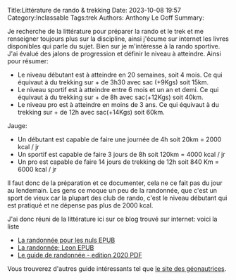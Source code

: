 Title:Littérature de rando & trekking
Date: 2023-10-08 19:57
Category:Inclassable
Tags:trek
Authors: Anthony Le Goff
Summary:

Je recherche de la littérature pour préparer la rando et le trek et me renseigner toujours plus sur la discipline, ainsi j'écume sur internet les livres disponibles qui parle du sujet. Bien sur je m'intéresse à la rando sportive. J'ai évalué des jalons de progression et définir le niveau à atteindre. Ainsi pour résumer:

* Le niveau débutant est à atteindre en 20 semaines, soit 4 mois. Ce qui équivaut à du trekking sur + de 3h30 avec sac (+9Kgs) soit 15km.
* Le niveau sportif est à atteindre entre 6 mois et un an et demi. Ce qui équivaut à du trekking sur + de 8h avec sac(+12Kgs) soit 40km.
* Le niveau pro est à atteindre en moins de 3 ans. Ce qui équivaut à du trekking sur + de 12h avec sac(+14Kgs) soit 60km.

Jauge:

* Un débutant est capable de faire une journée de 4h soit 20km = 2000 kcal / jr
* Un sportif est capable de faire 3 jours de 8h soit 120km = 4000 kcal / jr
* Un pro est capable de faire 14 jours de trekking de 12h soit 840 Km = 6000 kcal / jr

Il faut donc de la préparation et ce documenter, cela ne ce fait pas du jour au lendemain. Les gens ce moque un peu de la randonnée, que c'est un sport de vieux car la plupart des club de rando, c'est le niveau débutant qui est pratiqué et ne dépense pas plus de 2000 kcal. 

J'ai donc réuni de la littérature ici sur ce blog trouvé sur internet: voici la liste

* [La randonnée pour les nuls EPUB](images/La_Randonnee_Pour_les_Nuls.epub)
* [La randonnée; Leon EPUB](images/La_randonnee-Leon.epub)
* [Le guide de randonnée - edition 2020 PDF](images/le-guide-de-la-randonnee-edition-2020.pdf)

Vous trouverez d'autres guide intéressants tel que [le site des géonautrices](https://geonautrices.com/).

